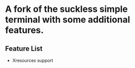 # A fork of the suckless simple terminal with some additional features.

## Feature List

+ Xresources support
